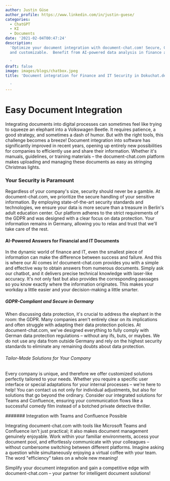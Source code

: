 ```yaml
---
author: Justin Güse
author_profile: https://www.linkedin.com/in/justin-guese/
categories:
  - ChatGPT
  - KI
  - Documents
date: '2021-02-04T00:47:24'
description:
  'Optimize your document integration with document-chat.com! Secure, GDPR compliant,
  and customizable.  Benefit from AI-powered data analysis in finance and IT.

  '
draft: false
image: images/blogs/chatbox.jpeg
title: 'Document integration for Finance and IT Security in Dokuchat.de

  '
---
```


# Easy Document Integration

Integrating documents into digital processes can sometimes feel like trying to squeeze an elephant into a Volkswagen Beetle. It requires patience, a good strategy, and sometimes a dash of humor. But with the right tools, this challenge becomes a breeze! Document integration into software has significantly improved in recent years, opening up entirely new possibilities for companies to efficiently use and share their information. Whether it's manuals, guidelines, or training materials – the document-chat.com platform makes uploading and managing these documents as easy as stringing Christmas lights.

### Your Security is Paramount

Regardless of your company's size, security should never be a gamble. At document-chat.com, we prioritize the secure handling of your sensitive information. By employing state-of-the-art security standards and technologies, we ensure your data is more secure than a treasure in Berlin's adult education center. Our platform adheres to the strict requirements of the GDPR and was designed with a clear focus on data protection. Your information remains in Germany, allowing you to relax and trust that we'll take care of the rest.

#### AI-Powered Answers for Financial and IT Documents

In the dynamic world of finance and IT, even the smallest piece of information can make the difference between success and failure. And this is where our AI comes in! document-chat.com provides you with a simple and effective way to obtain answers from numerous documents. Simply ask our chatbot, and it delivers precise technical knowledge with laser-like accuracy. It's not only fast but also provides the corresponding passages so you know exactly where the information originates. This makes your workday a little easier and your decision-making a little smarter.

##### GDPR-Compliant and Secure in Germany

When discussing data protection, it's crucial to address the elephant in the room: the GDPR. Many companies aren't entirely clear on its implications and often struggle with adapting their data protection policies. At document-chat.com, we've designed everything to fully comply with German data protection regulations – without any ifs, buts, or maybes. We do not use any data from outside Germany and rely on the highest security standards to eliminate any remaining doubts about data protection.

###### Tailor-Made Solutions for Your Company

Every company is unique, and therefore we offer customized solutions perfectly tailored to your needs. Whether you require a specific user interface or special adaptations for your internal processes – we're here to help! You can contact us not only for individual adjustments, but also for solutions that go beyond the ordinary. Consider our integrated solutions for Teams and Confluence, ensuring your communication flows like a successful comedy film instead of a botched private detective thriller.

####### Integration with Teams and Confluence Possible

Integrating document-chat.com with tools like Microsoft Teams and Confluence isn't just practical; it also makes document management genuinely enjoyable. Work within your familiar environments, access your document pool, and effortlessly communicate with your colleagues – without cumbersome switching between different platforms. Imagine asking a question while simultaneously enjoying a virtual coffee with your team. The word "efficiency" takes on a whole new meaning!

Simplify your document integration and gain a competitive edge with document-chat.com – your partner for intelligent document solutions!
